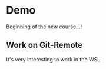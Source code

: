 # Demo
Beginning of the new course...!
## Work on Git-Remote
It's very interesting to work in the WSL